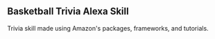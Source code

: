 ## Basketball Trivia Alexa Skill

Trivia skill made using Amazon's packages, frameworks, and tutorials.
